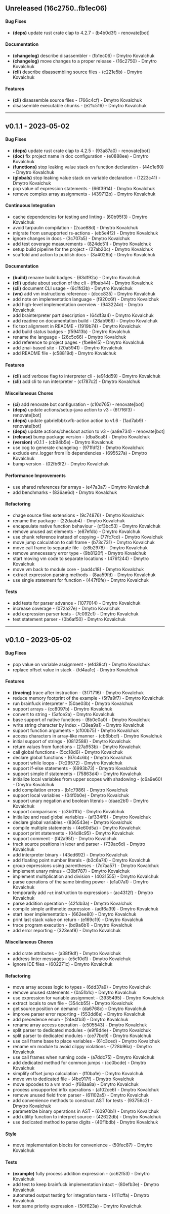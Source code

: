 ## Unreleased (16c2750..fb1ec06)
#### Bug Fixes
- **(deps)** update rust crate clap to 4.2.7 - (b4b0d3f) - renovate[bot]
#### Documentation
- **(changelog)** describe disassembler - (fb1ec06) - Dmytro Kovalchuk
- **(changelog)** move changes to a proper release - (16c2750) - Dmytro Kovalchuk
- **(cli)** describe disassembling source files - (c221e5b) - Dmytro Kovalchuk
#### Features
- **(cli)** disassemble source files - (766c4cf) - Dmytro Kovalchuk
- disassemble executable chunks - (e21c516) - Dmytro Kovalchuk

- - -

## v0.1.1 - 2023-05-02
#### Bug Fixes
- **(deps)** update rust crate clap to 4.2.5 - (93a87a0) - renovate[bot]
- **(doc)** fix project name in doc configuration - (e0888ee) - Dmytro Kovalchuk
- **(functions)** stop leaking value stack on function declaration - (44c1e60) - Dmytro Kovalchuk
- **(globals)** stop leaking value stack on variable declaration - (1223c41) - Dmytro Kovalchuk
- pop value of expression statements - (66f3914) - Dmytro Kovalchuk
- remove complex array assignments - (439712b) - Dmytro Kovalchuk
#### Continuous Integration
- cache dependencies for testing and linting - (60b95f3) - Dmytro Kovalchuk
- avoid tarpaulin compilation - (2cae88d) - Dmytro Kovalchuk
- migrate from usnupported rs-actions - (eb5e4f2) - Dmytro Kovalchuk
- ignore changes in docs - (3c707a5) - Dmytro Kovalchuk
- add test coverage measurements - (824dc51) - Dmytro Kovalchuk
- setup build pipeline for the project - (27ab20c) - Dmytro Kovalchuk
- scaffold and action to publish docs - (3a4026b) - Dmytro Kovalchuk
#### Documentation
- **(build)** rename build badges - (63df92a) - Dmytro Kovalchuk
- **(cli)** update about section of the cli - (ffbab44) - Dmytro Kovalchuk
- **(cli)** document CLI usage - (6c1fd3b) - Dmytro Kovalchuk
- **(vm)** add vm instructions reference - (dccc835) - Dmytro Kovalchuk
- add note on implementation language - (f920c6f) - Dmytro Kovalchuk
- add high-level implementation overview - (943224d) - Dmytro Kovalchuk
- add brainterpreter part description - (64df3a4) - Dmytro Kovalchuk
- add readme on documentation build - (28ab966) - Dmytro Kovalchuk
- fix text alignment in README - (1919b74) - Dmytro Kovalchuk
- add build status badges - (f59413b) - Dmytro Kovalchuk
- rename the language - (26c5c66) - Dmytro Kovalchuk
- add reference to project pages - (fbe8e15) - Dmytro Kovalchuk
- add znai-based site - (20a5941) - Dmytro Kovalchuk
- add README file - (c58819d) - Dmytro Kovalchuk
#### Features
- **(cli)** add verbose flag to interpreter cli - (e91dd59) - Dmytro Kovalchuk
- **(cli)** add cli to run interpreter - (c1787c2) - Dmytro Kovalchuk
#### Miscellaneous Chores
- **(ci)** add renovate bot configuration - (c10d765) - renovate[bot]
- **(deps)** update actions/setup-java action to v3 - (6f7f6f3) - renovate[bot]
- **(deps)** update gabrielbb/xvfb-action action to v1.6 - (1ad7ab9) - renovate[bot]
- **(deps)** update actions/checkout action to v3 - (aa8e734) - renovate[bot]
- **(release)** bump package version - (dba8ca8) - Dmytro Kovalchuk
- **(version)** v0.1.1 - (cb94b5e) - Dmytro Kovalchuk
- use cog to generate changelog - (971fdf2) - Dmytro Kovalchuk
- exclude env_logger from lib dependencies - (695527a) - Dmytro Kovalchuk
- bump version - (02fb6f2) - Dmytro Kovalchuk
#### Performance Improvements
- use shared references for arrays - (e47a3a7) - Dmytro Kovalchuk
- add benchmarks - (836ae6d) - Dmytro Kovalchuk
#### Refactoring
- chage source files extensions - (9c74876) - Dmytro Kovalchuk
- rename the package - (22daab4) - Dmytro Kovalchuk
- encapsulate native function behaviour - (cf3bc53) - Dmytro Kovalchuk
- remove unused ast elements - (e87efdb) - Dmytro Kovalchuk
- use chunk reference instead of copying - (77fc7cd) - Dmytro Kovalchuk
- move jump calculation to call frame - (b73c731) - Dmytro Kovalchuk
- move call frame to separate file - (e8b2978) - Dmytro Kovalchuk
- remove unnecessary error type - (9b8120f) - Dmytro Kovalchuk
- start moving vm code to separate locations - (476f244) - Dmytro Kovalchuk
- move vm back to module core - (aad4c18) - Dmytro Kovalchuk
- extract expression parsing methods - (8aa59fd) - Dmytro Kovalchuk
- use single statement for function - (447f6fe) - Dmytro Kovalchuk
#### Tests
- add tests for parser advance - (1077014) - Dmytro Kovalchuk
- increase coverage - (072a27e) - Dmytro Kovalchuk
- add expression parser tests - (7c092c1) - Dmytro Kovalchuk
- test statement parser - (0b6af50) - Dmytro Kovalchuk

- - -

## v0.1.0 - 2023-05-02
#### Bug Fixes
- pop value on variable assignment - (efd38cf) - Dmytro Kovalchuk
- replace offset value in stack - (fd4aa1c) - Dmytro Kovalchuk
#### Features
- **(tracing)** trace after instruction - (3f71716) - Dmytro Kovalchuk
- reduce memory footprint of the example - (5f7a9f7) - Dmytro Kovalchuk
- run brainfuck interpreter - (50ae03b) - Dmytro Kovalchuk
- support arrays - (cc8097b) - Dmytro Kovalchuk
- convert to string - (5afce2a) - Dmytro Kovalchuk
- base support of native functions - (8b0e0a0) - Dmytro Kovalchuk
- write string character by index - (38ea9a1) - Dmytro Kovalchuk
- support function arguments - (cf00b75) - Dmytro Kovalchuk
- access characters in array-like manner - (cb6bbcf) - Dmytro Kovalchuk
- initial support of strings - (0812588) - Dmytro Kovalchuk
- return values from functions - (27a953b) - Dmytro Kovalchuk
- call global functions - (5cc18d6) - Dmytro Kovalchuk
- declare global functions - (67c4c6b) - Dmytro Kovalchuk
- support while loops - (7c29572) - Dmytro Kovalchuk
- support if-else statements - (6993b73) - Dmytro Kovalchuk
- support simple if statements - (75863d4) - Dmytro Kovalchuk
- initialize local variables from upper scopes with shadowing - (c6a9e60) - Dmytro Kovalchuk
- add compilation errors - (b1c7986) - Dmytro Kovalchuk
- support local variables - (04f0b0e) - Dmytro Kovalchuk
- support unary negation and boolean literals - (daae2b1) - Dmytro Kovalchuk
- support comparisons - (c3b01fb) - Dmytro Kovalchuk
- initialize and read global variables - (af334f8) - Dmytro Kovalchuk
- declare global variables - (836543e) - Dmytro Kovalchuk
- compile multiple statements - (4e60d5a) - Dmytro Kovalchuk
- support print statements - (04d8c95) - Dmytro Kovalchuk
- support comment - (f42a95f) - Dmytro Kovalchuk
- track source positions in lexer and parser - (739ac6d) - Dmytro Kovalchuk
- add interpreter binary - (43ed692) - Dmytro Kovalchuk
- add floating point number literals - (b3c6a74) - Dmytro Kovalchuk
- group expressions using parentheses - (7c7aa57) - Dmytro Kovalchuk
- implement unary minus - (30bf787) - Dmytro Kovalchuk
- implement multiplication and division - (4031555) - Dmytro Kovalchuk
- parse operations of the same binding power - (e1a07a1) - Dmytro Kovalchuk
- temporarily add `ret` instruction to expressions - (ac4312f) - Dmytro Kovalchuk
- parse addition operation - (42fdb3a) - Dmytro Kovalchuk
- compile simple arithmetic expression - (adf6a39) - Dmytro Kovalchuk
- start lexer implementation - (662ee80) - Dmytro Kovalchuk
- print last stack value on return - (e169c19) - Dmytro Kovalchuk
- trace program execution - (bd9a6b1) - Dmytro Kovalchuk
- add error reporting - (323eaf8) - Dmytro Kovalchuk
#### Miscellaneous Chores
- add crate attributes - (a38f9df) - Dmytro Kovalchuk
- address linter messages - (e5c10d1) - Dmytro Kovalchuk
- ignore IDE files - (602271c) - Dmytro Kovalchuk
#### Refactoring
- move array access logic to types - (6dd37a9) - Dmytro Kovalchuk
- remove unused statements - (0a51b1c) - Dmytro Kovalchuk
- use expression for variable assignment - (3935495) - Dmytro Kovalchuk
- extract locals to own file - (354cb55) - Dmytro Kovalchuk
- get source position on demand - (da6768c) - Dmytro Kovalchuk
- improve parser error reporting - (553dd6e) - Dmytro Kovalchuk
- add precedence enum - (24e4fb3) - Dmytro Kovalchuk
- rename array access operation - (c505543) - Dmytro Kovalchuk
- split parser to dedicated modules - (e9f8d4e) - Dmytro Kovalchuk
- split parser to dedicated modules - (ce77bc9) - Dmytro Kovalchuk
- use call frame base to place variables - (61c3ced) - Dmytro Kovalchuk
- rename vm module to avoid clippy violations - (728b96a) - Dmytro Kovalchuk
- use call frames when running code - (a7ddc75) - Dmytro Kovalchuk
- add dedicated method for common jumps - (cc0bcde) - Dmytro Kovalchuk
- simplify offset jump calculation - (ff0ba1e) - Dmytro Kovalchuk
- move vm to dedicated file - (4be917f) - Dmytro Kovalchuk
- move opcodes to a vm mod - (f68aa8a) - Dmytro Kovalchuk
- process unsupported infix operations - (a102ce6) - Dmytro Kovalchuk
- remove unused field from parser - (61102a5) - Dmytro Kovalchuk
- add convenience methods to construct AST for tests - (93756c2) - Dmytro Kovalchuk
- parametrize binary operations in AST - (60970b1) - Dmytro Kovalchuk
- add utility function to interpret source - (42622db) - Dmytro Kovalchuk
- use dedicated method to parse digits - (40f1bdb) - Dmytro Kovalchuk
#### Style
- move implementation blocks for convenience - (50fec87) - Dmytro Kovalchuk
#### Tests
- **(example)** fully process addition expression - (cc62f53) - Dmytro Kovalchuk
- add test to keep brainfuck implementation intact - (80efb3e) - Dmytro Kovalchuk
- automated output testing for integration tests - (411cffa) - Dmytro Kovalchuk
- test same priority expression - (50f623a) - Dmytro Kovalchuk


